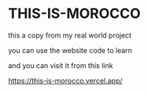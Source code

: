 # THIS-IS-MOROCCO

this a copy from my real world project

you can use the website  code to learn

and you can visit it from this link 

https://this-is-morocco.vercel.app/
